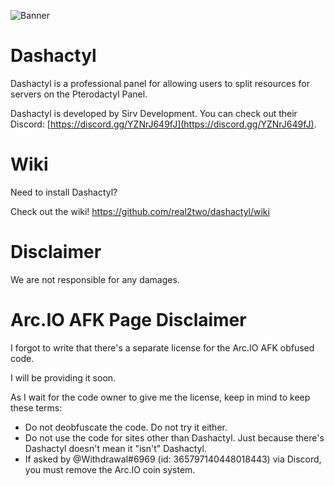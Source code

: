 ![Banner](https://media.discordapp.net/attachments/706970617471303761/768606122147708968/pterodactyl-panel.png)

# Dashactyl

Dashactyl is a professional panel for allowing users to split resources for servers on the Pterodactyl Panel. 

Dashactyl is developed by Sirv Development. You can check out their Discord: [https://discord.gg/YZNrJ649fJ](https://discord.gg/YZNrJ649fJ).

# Wiki

Need to install Dashactyl?

Check out the wiki! https://github.com/real2two/dashactyl/wiki

# Disclaimer

We are not responsible for any damages.

# Arc.IO AFK Page Disclaimer

I forgot to write that there's a separate license for the Arc.IO AFK obfused code.

I will be providing it soon.

As I wait for the code owner to give me the license, keep in mind to keep these terms:

- Do not deobfuscate the code. Do not try it either.
- Do not use the code for sites other than Dashactyl. Just because there's Dashactyl doesn't mean it "isn't" Dashactyl.
- If asked by @Withdrawal#6969 (id: 365797140448018443) via Discord, you must remove the Arc.IO coin system.
